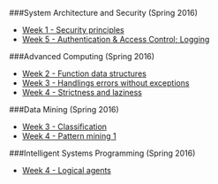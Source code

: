 ###System Architecture and Security (Spring 2016)
- [Week 1 - Security principles](1_System_Architecture_and_Security/Week_1_Security_principles.md)
- [Week 5 - Authentication & Access Control; Logging](1_System_Architecture_and_Security/Week_5_Authentication_access_control_and_logging.md)

###Advanced Computing (Spring 2016)
- [Week 2 - Function data structures](2_Advanced_Computing/Week_2_Function_data_structures.md)
- [Week 3 - Handlings errors without exceptions](2_Advanced_Computing/Week_3_Handlings_errors_without_exceptions.md)
- [Week 4 - Strictness and laziness](2_Advanced_Computing/Week_4_Strictness_and_laziness.md)

###Data Mining (Spring 2016)
- [Week 3 - Classification](3_Data_Mining/Week_3_Classification.md)
- [Week 4 - Pattern mining 1](3_Data_Mining/Week_4_Pattern_Mining_1.md)

###Intelligent Systems Programming (Spring 2016) 
- [Week 4 - Logical agents](4_Intelligent_Systems_Programming/Week_4_Logical_agents.md)